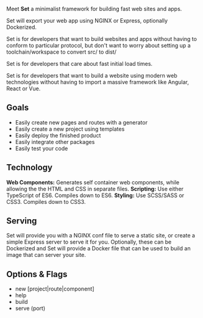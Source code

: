 Meet **Set** a minimalist framework for building fast web sites and apps.

Set will export your web app using NGINX or Express, optionally Dockerized.

Set is for developers that want to build websites and apps without having to conform to particular protocol, but don't want to worry about setting up a toolchain/workspace to convert src/ to dist/

Set is for developers that care about fast initial load times.

Set is for developers that want to build a website using modern web technologies without having to import a massive framework like Angular, React or Vue.

## Goals

- Easily create new pages and routes with a generator
- Easily create a new project using templates
- Easily deploy the finished product
- Easily integrate other packages
- Easily test your code

## Technology
**Web Components:** Generates self container web components, while allowing the the HTML and CSS in separate files.
**Scripting:** Use either TypeScript of ES6. Compiles down to ES6.
**Styling:** Use SCSS/SASS or CSS3. Compiles down to CSS3.

## Serving
Set will provide you with a NGINX conf file to serve a static site, or create a simple Express server to serve it for you. Optionally, these can be Dockerized and Set will provide a Docker file that can be used to build an image that can server your site.

## Options & Flags

- new [project|route|component] <name>
- help
- build
- serve (port)
